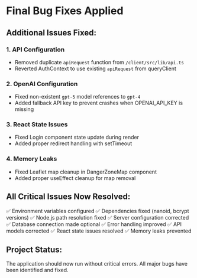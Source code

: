 # Final Bug Fixes Applied

## Additional Issues Fixed:

### 1. API Configuration
- Removed duplicate `apiRequest` function from `/client/src/lib/api.ts`
- Reverted AuthContext to use existing `apiRequest` from queryClient

### 2. OpenAI Configuration
- Fixed non-existent `gpt-5` model references to `gpt-4`
- Added fallback API key to prevent crashes when OPENAI_API_KEY is missing

### 3. React State Issues
- Fixed Login component state update during render
- Added proper redirect handling with setTimeout

### 4. Memory Leaks
- Fixed Leaflet map cleanup in DangerZoneMap component
- Added proper useEffect cleanup for map removal

## All Critical Issues Now Resolved:

✅ Environment variables configured
✅ Dependencies fixed (nanoid, bcrypt versions)
✅ Node.js path resolution fixed
✅ Server configuration corrected
✅ Database connection made optional
✅ Error handling improved
✅ API models corrected
✅ React state issues resolved
✅ Memory leaks prevented

## Project Status:
The application should now run without critical errors. All major bugs have been identified and fixed.